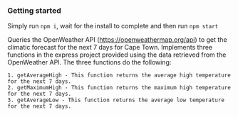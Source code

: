 ### Getting started

Simply run `npm i`, wait for the install to complete and then run `npm start`


Queries the OpenWeather API (https://openweathermap.org/api) to get the climatic forecast for the next 7 days for Cape Town. 
Implements three functions in the express project provided using the data retrieved from the OpenWeather API. The three functions do the following:

    1. getAverageHigh - This function returns the average high temperature for the next 7 days.
    2. getMaximumHigh - This function returns the maximum high temperature for the next 7 days.
    3. getAverageLow - This function returns the average low temperature for the next 7 days.


